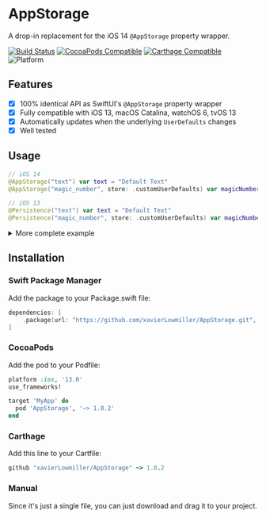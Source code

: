 # AppStorage

A drop-in replacement for the iOS 14 `@AppStorage` property wrapper.

[![Build Status](https://github.com/xavierLowmiller/AppStorage/workflows/Tests/badge.svg?branch=main)](https://github.com/xavierLowmiller/AppStorage/actions)
[![CocoaPods Compatible](https://img.shields.io/cocoapods/v/AppStorage.svg)](https://cocoapods.org/pods/AppStorage)
[![Carthage Compatible](https://img.shields.io/badge/Carthage-compatible-4BC51D.svg?style=flat)](https://github.com/Carthage/Carthage)
![Platform](https://img.shields.io/cocoapods/p/AppStorage.svg?style=flat)

## Features

- [x] 100% identical API as SwiftUI's `@AppStorage` property wrapper
- [x] Fully compatible with iOS 13, macOS Catalina, watchOS 6, tvOS 13
- [x] Automatically updates when the underlying `UserDefaults` changes
- [x] Well tested

## Usage

```swift
// iOS 14
@AppStorage("text") var text = "Default Text"
@AppStorage("magic_number", store: .customUserDefaults) var magicNumber = 42

// iOS 13
@Persistence("text") var text = "Default Text"
@Persistence("magic_number", store: .customUserDefaults) var magicNumber = 42
```

<details><summary>More complete example</summary>
<p>

```swift
import SwiftUI
import AppStorage

enum StringEnum: String, Identifiable {
    case a, b, c
    var id: String { rawValue }
}

enum IntEnum: Int, Identifiable {
    case this, that, theOther
    var id: Int { rawValue }
}

struct ContentView: View {
    @Persistence("text", store: .standard) var text = "Default Text"
    @Persistence("string_enum") var selectionString: StringEnum = .a
    @Persistence("int_enum") var selectionInt: IntEnum = .this

    var body: some View {
        List {
            Section(header: Text("Acts like a persistent @State")) {
                TextField("Change me", text: $text)
                TextField("Change me, too!", text: $text)
            }

            Section(header: Text("Change UserDefaults without property wrapper")) {
                Button("Sneakily change a UserDefault") {
                    UserDefaults.standard.setValue("One more thing...", forKey: "text")
                }
                Button("Remove a UserDefault") {
                    UserDefaults.standard.setValue(nil, forKey: "text")
                }
            }

            Section(header: Text("Enums with raw values")) {
                Picker("Pick Me", selection: $selectionString) {
                    Text("a").tag(StringEnum.a)
                    Text("b").tag(StringEnum.b)
                    Text("c").tag(StringEnum.c)
                }.pickerStyle(SegmentedPickerStyle())

                Picker("Pick Me", selection: $selectionInt) {
                    Text("this").tag(IntEnum.this)
                    Text("that").tag(IntEnum.that)
                    Text("the other").tag(IntEnum.theOther)
                }.pickerStyle(SegmentedPickerStyle())
            }

        }.listStyle(GroupedListStyle())
    }
}
```

<img src="https://github.com/xavierLowmiller/AppStorage/raw/main/Images/Example.gif" width="375">

</p>
</details>

## Installation

### Swift Package Manager

Add the package to your Package.swift file:

```swift
dependencies: [
    .package(url: "https://github.com/xavierLowmiller/AppStorage.git", .upToNextMajor(from: "1.0.2"))
]
```

### CocoaPods

Add the pod to your Podfile:

```ruby
platform :ios, '13.0'
use_frameworks!

target 'MyApp' do
  pod 'AppStorage', '~> 1.0.2'
end
```

### Carthage

Add this line to your Cartfile:

```ruby
github "xavierLowmiller/AppStorage" ~> 1.0.2
```

### Manual

Since it's just a single file, you can just download and drag it to your project.

